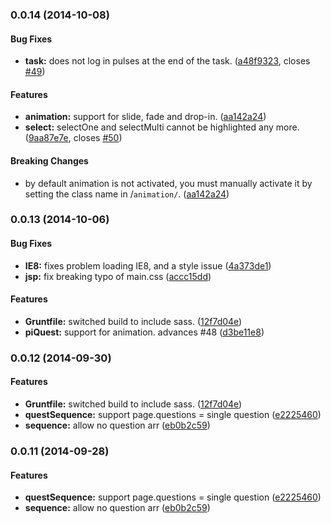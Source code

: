 <a name="0.0.14"></a>
### 0.0.14 (2014-10-08)


#### Bug Fixes

* **task:** does not log in pulses at the end of the task. ([a48f9323](https://github.com/ProjectImplicit/PIquest/commit/a48f93231e1c6bc64d5a9a7d5cf79b64b7b45c3c), closes [#49](https://github.com/ProjectImplicit/PIquest/issues/49))


#### Features

* **animation:** support for slide, fade and drop-in. ([aa142a24](https://github.com/ProjectImplicit/PIquest/commit/aa142a2464b1c5934bd4c9b1821e980fc9956255))
* **select:** selectOne and selectMulti cannot be highlighted any more. ([9aa87e7e](https://github.com/ProjectImplicit/PIquest/commit/9aa87e7e1c3fd7e98db1f8cb5c50ec86746745b3), closes [#50](https://github.com/ProjectImplicit/PIquest/issues/50))


#### Breaking Changes

* by default animation is not activated, you must manually activate it by setting the class name in /`animation/`.
 ([aa142a24](https://github.com/ProjectImplicit/PIquest/commit/aa142a2464b1c5934bd4c9b1821e980fc9956255))


<a name="0.0.13"></a>
### 0.0.13 (2014-10-06)


#### Bug Fixes

* **IE8:** fixes problem loading IE8, and a style issue ([4a373de1](https://github.com/ProjectImplicit/PIquest/commit/4a373de1e5193bd4956cff81e6841df6c1538def))
* **jsp:** fix breaking typo of main.css ([accc15dd](https://github.com/ProjectImplicit/PIquest/commit/accc15dd8bca9181b135694d4d83cec0b2c7092d))


#### Features

* **Gruntfile:** switched build to include sass. ([12f7d04e](https://github.com/ProjectImplicit/PIquest/commit/12f7d04e059d90fdd5fb03d9f480d9821d6ab472))
* **piQuest:** support for animation. advances #48 ([d3be11e8](https://github.com/ProjectImplicit/PIquest/commit/d3be11e82699bc0ae4e817af4f488d54d20bf139))


<a name="0.0.12"></a>
### 0.0.12 (2014-09-30)


#### Features

* **Gruntfile:** switched build to include sass. ([12f7d04e](https://github.com/ProjectImplicit/PIquest/commit/12f7d04e059d90fdd5fb03d9f480d9821d6ab472))
* **questSequence:** support page.questions = single question ([e2225460](https://github.com/ProjectImplicit/PIquest/commit/e2225460b7621f7ad9a8be9ec721cdb7d2f37f9f))
* **sequence:** allow no question arr ([eb0b2c59](https://github.com/ProjectImplicit/PIquest/commit/eb0b2c59ce942d7e436a645ba658f40dfca372d3))


<a name="0.0.11"></a>
### 0.0.11 (2014-09-28)


#### Features

* **questSequence:** support page.questions = single question ([e2225460](https://github.com/ProjectImplicit/PIquest/commit/e2225460b7621f7ad9a8be9ec721cdb7d2f37f9f))
* **sequence:** allow no question arr ([eb0b2c59](https://github.com/ProjectImplicit/PIquest/commit/eb0b2c59ce942d7e436a645ba658f40dfca372d3))